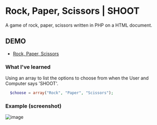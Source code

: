 # Rock, Paper, Scissors | SHOOT
A game of rock, paper, scissors written in PHP on a HTML document.

## DEMO
* [Rock, Paper, Scissors](https://jmath.tech/php/rockpaperscissors.php)

### What I've learned
Using an array to list the options to choose from when the User and Computer says 'SHOOT'.
```php
  $choose = array("Rock", "Paper", "Scissors");
```

### Example (screenshot)
![image](https://user-images.githubusercontent.com/36749450/96390587-5aff4980-1183-11eb-9e87-70dce6da33e7.png)

